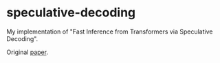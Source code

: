 # speculative-decoding
My implementation of "Fast Inference from Transformers via Speculative Decoding". 

Original [paper](https://arxiv.org/abs/2211.17192).
